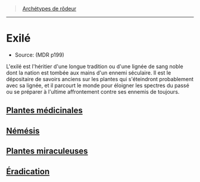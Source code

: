 ﻿---
!SubClassItem
Name: Exilé
Source: (MDR p199)
Id: ranger_exile_hd.md#exilé
RootId: ranger_exile_hd.md
ParentLink: ranger_hd.md#archétypes-de-rôdeurs
ParentName: Archétypes de rôdeur
NameLevel: 1
Attributes: {}
AttributesDictionary: >+
  {}

---
>  [Archétypes de rôdeur](ranger_hd.md#archétypes-de-rôdeurs)

---


# Exilé

- Source: (MDR p199)

L'exilé est l'héritier d'une longue tradition ou d'une lignée de sang noble dont la nation est tombée aux mains d'un ennemi séculaire. Il est le dépositaire de savoirs anciens sur les plantes qui s'éteindront probablement avec sa lignée, et il parcourt le monde pour éloigner les spectres du passé ou se préparer à l'ultime affrontement contre ses ennemis de toujours.



## [Plantes médicinales](hd_ranger_exile_plantes_medicinales.md)



## [Némésis](hd_ranger_exile_nemesis.md)



## [Plantes miraculeuses](hd_ranger_exile_plantes_miraculeuses.md)



## [Éradication](hd_ranger_exile_eradication.md)

